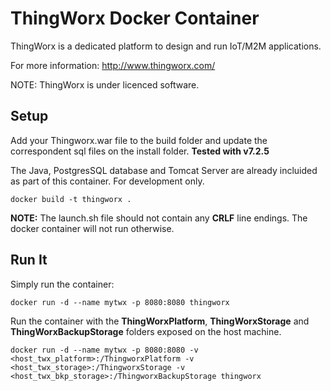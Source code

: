 # ThingWorx Docker Container

ThingWorx is a dedicated platform to design and run IoT/M2M applications.

For more information: http://www.thingworx.com/

NOTE: ThingWorx is under licenced software.

## Setup

Add your Thingworx.war file to the build folder and update the correspondent sql files on the install folder. **Tested with v7.2.5**

The Java, PostgresSQL database and Tomcat Server are already incluided as part of this container.
For development only.

```
docker build -t thingworx .
```
**NOTE:** The launch.sh file should not contain any **CRLF** line endings. The docker container will not run otherwise.

## Run It

Simply run the container:
```
docker run -d --name mytwx -p 8080:8080 thingworx
```

Run the container with the **ThingWorxPlatform**, **ThingWorxStorage** and **ThingWorxBackupStorage** folders exposed on the host machine.
```
docker run -d --name mytwx -p 8080:8080 -v <host_twx_platform>:/ThingworxPlatform -v  <host_twx_storage>:/ThingworxStorage -v  <host_twx_bkp_storage>:/ThingworxBackupStorage thingworx
```

